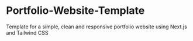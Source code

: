 # Portfolio-Website-Template
Template for a simple, clean and responsive portfolio website using Next.js and Tailwind CSS
